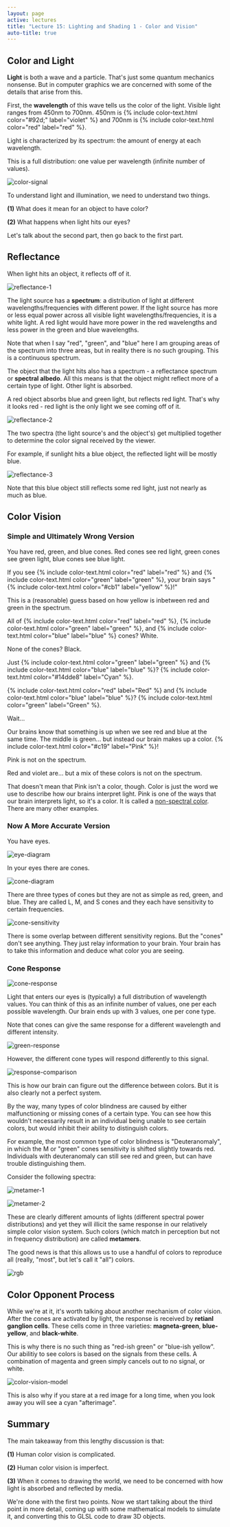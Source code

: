 ```yaml
---
layout: page
active: lectures
title: "Lecture 15: Lighting and Shading 1 - Color and Vision"
auto-title: true
---
```



## Color and Light

**Light** is both a wave and a particle.
That's just some quantum mechanics nonsense.
But in computer graphics we are concerned with some of the details that arise from this.

First, the **wavelength** of this wave tells us the color of the light.
Visible light ranges from 450nm to 700nm.
450nm is {% include color-text.html color="#92d;" label="violet" %} and 700nm is {% include color-text.html color="red" label="red" %}.

Light is characterized by its spectrum: the amount of energy at each wavelength.

This is a full distribution: one value per wavelength (infinite number of values).

![color-signal](15-figure-color-signal.png)

To understand light and illumination, we need to understand two things.

**(1)** What does it mean for an object to have color?

**(2)** What happens when light hits our eyes?


Let's talk about the second part, then go back to the first part.


## Reflectance

When light hits an object, it reflects off of it.

![reflectance-1](15-figure-reflectance-1.svg)

The light source has a **spectrum**: a distribution of light at different wavelengths/frequencies with different power.
If the light source has more or less equal power across all visible light wavelengths/frequencies, it is a white light.
A red light would have more power in the red wavelengths and less power in the green and blue wavelengths.

<div class="well well-sm">
Note that when I say "red", "green", and "blue" here I am grouping areas of the spectrum into three areas,
but in reality there is no such grouping.
This is a continuous spectrum.
</div>

The object that the light hits also has a spectrum - a reflectance spectrum or **spectral albedo**.
All this means is that the object might reflect more of a certain type of light.
Other light is absorbed.

A red object absorbs blue and green light, but reflects red light.
That's why it looks red - red light is the only light we see coming off of it.

![reflectance-2](15-figure-reflectance-2.png)

The two spectra (the light source's and the object's) get multiplied together to determine the color signal received by the viewer.

For example, if sunlight hits a blue object, the reflected light will be mostly blue.

![reflectance-3](15-figure-reflectance-3.png)

Note that this blue object still reflects some red light, just not nearly as much as blue.



## Color Vision

### Simple and Ultimately Wrong Version

You have red, green, and blue cones.
Red cones see red light, green cones see green light, blue cones see blue light.

If you see {% include color-text.html color="red" label="red" %} and {% include color-text.html color="green" label="green" %},
your brain says "{% include color-text.html color="#cb1" label="yellow" %}!"

This is a (reasonable) guess based on how yellow is inbetween red and green in the spectrum.

All of {% include color-text.html color="red" label="red" %}, {% include color-text.html color="green" label="green" %}, and {% include color-text.html color="blue" label="blue" %} cones? White.

None of the cones? Black.

Just {% include color-text.html color="green" label="green" %} and {% include color-text.html color="blue" label="blue" %}? {% include color-text.html color="#14dde8" label="Cyan" %}.

{% include color-text.html color="red" label="Red" %} and {% include color-text.html color="blue" label="blue" %}? {% include color-text.html color="green" label="Green" %}.

Wait...

Our brains know that something is up when we see red and blue at the same time.
The middle is green... but instead our brain makes up a color.
{% include color-text.html color="#c19" label="Pink" %}!

Pink is not on the spectrum.

Red and violet are... but a mix of these colors is not on the spectrum.

That doesn't mean that Pink isn't a color, though.
Color is just the word we use to describe how our brains interpret light.
Pink is one of the ways that our brain interprets light, so it's a color.
It is called a [non-spectral color](https://en.wikipedia.org/wiki/Spectral_color#Non-spectral_colors).
There are many other examples.


### Now A More Accurate Version

You have eyes.

![eye-diagram](15-figure-eye-diagram.png)

In your eyes there are cones.

![cone-diagram](15-figure-cone-diagram.png)

There are three types of cones but they are not as simple as red, green, and blue.
They are called L, M, and S cones and they each have sensitivity to certain frequencies.

![cone-sensitivity](15-figure-cone-sensitivity.png)

There is some overlap between different sensitivity regions.
But the "cones" don't see anything.
They just relay information to your brain.
Your brain has to take this information and deduce what color you are seeing.



### Cone Response

![cone-response](15-figure-cone-response.png)

Light that enters our eyes is (typically) a full distribution of wavelength values.
You can think of this as an infinite number of values, one per each possible wavelength.
Our brain ends up with 3 values, one per cone type.

Note that cones can give the same response for a different wavelength and different intensity.

![green-response](15-figure-green-response.png)

However, the different cone types will respond differently to this signal.

![response-comparison](15-figure-response-comparison.png)

This is how our brain can figure out the difference between colors.
But it is also clearly not a perfect system.

<div class="well well-sm">
  By the way, many types of color blindness are caused by either malfunctioning or missing cones of a certain type.
  You can see how this wouldn't necessarily result in an individual being unable to see certain colors,
  but would inhibit their ability to distinguish colors.

  For example, the most common type of color blindness is "Deuteranomaly",
  in which the M or "green" cones sensitivity is shifted slightly towards red.
  Individuals with deuteranomaly can still see red and green, but can have trouble distinguishing them.
</div>

Consider the following spectra:

![metamer-1](15-figure-metamer-1.png)

![metamer-2](15-figure-metamer-2.png)

These are clearly different amounts of lights (different spectral power distributions)
and yet they will illicit the same response in our relatively simple color vision system.
Such colors (which match in perception but not in frequency distribution) are called **metamers**.

The good news is that this allows us to use a handful of colors to reproduce all (really, "most", but let's call it "all") colors.

![rgb](15-figure-rgb.png)



## Color Opponent Process

While we're at it, it's worth talking about another mechanism of color vision.
After the cones are activated by light, the response is received by **retianl ganglion cells**.
These cells come in three varieties: **magneta-green**, **blue-yellow**, and **black-white**.

This is why there is no such thing as "red-ish green" or "blue-ish yellow".
Our abilitiy to see colors is based on the signals from these cells.
A combination of magenta and green simply cancels out to no signal, or white.

![color-vision-model](15-figure-color-vision-model.svg)

This is also why if you stare at a red image for a long time, when you look away you will see a cyan "afterimage".


## Summary

The main takeaway from this lengthy discussion is that:

**(1)** Human color vision is complicated.

**(2)** Human color vision is imperfect.

**(3)** When it comes to drawing the world, we need to be concerned with how light is absorbed and reflected by media.

We're done with the first two points.
Now we start talking about the third point in more detail,
coming up with some mathematical models to simulate it,
and converting this to GLSL code to draw 3D objects.
